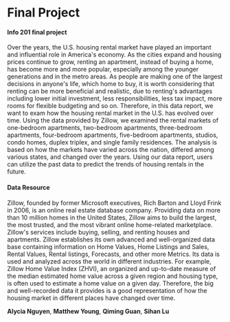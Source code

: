 # Final Project
#### Info 201 final project
Over the years, the U.S. housing rental market have played an important and influential role in America's economy. As the cities expand and housing prices continue to grow, renting an apartment, instead of buying a home, has become more and more popular, especially among the younger generations and in the metro areas. As people are making one of the largest decisions in anyone's life, which home to buy, it is worth considering that renting can be more beneficial and realistic, due to renting's advantages including lower initial investment, less responsibilities, less tax impact, more rooms for flexible budgeting and so on. Therefore, in this data report, we want to exam how the housing rental market in the U.S. has evolved over time. Using the data provided by Zillow, we examined the  rental markets of one-bedroom apartments, two-bedroom apartments, three-bedroom apartments, four-bedroom apartments, five-bedroom apartments, studios, condo homes, duplex triplex, and single family residences. The analysis is based on how the markets have varied across the nation, differed among various states, and changed over the years. Using our data report, users can utilize the past data to predict the trends of housing rentals in the future.

#### Data Resource
Zillow, founded by former Microsoft executives, Rich Barton and Lloyd Frink in 2006, is an online real estate database company. Providing data on more than 10 million homes in the United States, Zillow aims to build the largest, the most trusted, and the most vibrant online home-related marketplace. Zillow's services include buying, selling, and renting houses and apartments. Zillow establishes its own advanced and well-organized data base containing information on Home Values, Home Listings and Sales, Rental Values, Rental listings, Forecasts, and other more Metrics. Its data is used and analyzed across the world in different industries. For example, Zillow Home Value Index (ZHVI), an organized and up-to-date measure of the median estimated home value across a given region and housing type, is often used to estimate a home value on a given day. Therefore, the big and well-recorded data it provides is a good representation of how the housing market in different places have changed over time.


**Alycia Nguyen**,
**Matthew Young**,
**Qiming Guan**,
**Sihan Lu**
